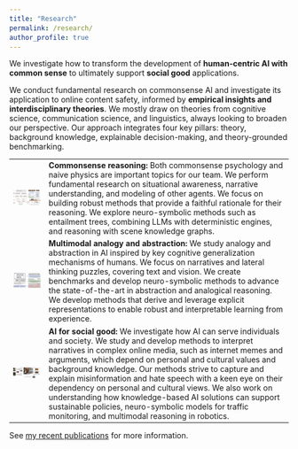 ```yaml
---
title: "Research"
permalink: /research/
author_profile: true
---
```


We investigate how to transform the development of **human-centric AI with common sense** to ultimately support **social good** applications.

We conduct fundamental research on commonsense AI and investigate its application to online content safety, informed by **empirical insights and interdisciplinary theories**. We mostly draw on theories from cognitive science, communication science, and linguistics, always looking to broaden our perspective. Our approach integrates four key pillars: theory, background knowledge, explainable decision-making, and theory-grounded benchmarking.

<table style="border-collapse: collapse; border: none; table-layout: fixed ; width: 100%;">
<tr style="border: none;">
  <td style="text-align: center; border: none">
      <img style="width:400px" src="../images/entailment.png">
  </td>
  <td style="border: none">
      <b>Commonsense reasoning:</b> Both commonsense psychology and naive physics are important topics for our team. We perform fundamental research on situational awareness, narrative understanding, and modeling of other agents. We focus on building robust methods that provide a faithful rationale for their reasoning. We explore neuro-symbolic methods such as entailment trees, combining LLMs with deterministic engines, and reasoning with scene knowledge graphs. 
  </td>
</tr>
<tr style="border: none;">
  <td style="text-align: center; border: none">
      <img style="width:600px" src="../images/aa.png">
  </td>
  <td style="border: none">
  <b>Multimodal analogy and abstraction:</b> We study analogy and abstraction in AI inspired by key cognitive generalization mechanisms of humans. We focus on narratives and lateral thinking puzzles, covering text and vision. We create benchmarks and develop neuro-symbolic methods to advance the state-of-the-art in abstraction and analogical reasoning. We develop methods that derive and leverage explicit representations to enable robust and interpretable learning from experience.
  </td>
</tr>
<tr style="border: none;">
  <td style="text-align: center; border: none">
      <img style="width:600px" src="../images/memes.png">
  </td>
  <td style="border: none">
  <b>AI for social good:</b> We investigate how AI can serve individuals and society. We study and develop methods to interpret narratives in complex online media, such as internet memes and arguments, which depend on personal and cultural values and background knowledge. Our methods strive to capture and explain misinformation and hate speech with a keen eye on their dependency on personal and cultural views. We also work on understanding how knowledge-based AI solutions can support sustainable policies, neuro-symbolic models for traffic monitoring, and multimodal reasoning in robotics.
  </td>
</tr>
</table>



See [my recent publications](https://www.ilievski.info/publications/) for more information.
